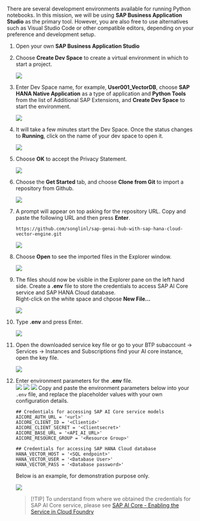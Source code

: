 There are several development environments available for running Python notebooks. In this mission, we will be using **SAP Business Application Studio** as the primary tool. However, you are also free to use alternatives such as Visual Studio Code or other compatible editors, depending on your preference and development setup.

1. Open your own **SAP Business Application Studio**

2. Choose **Create Dev Space** to create a virtual environment in which to start a project. 

    ![](img/vectordb_004.png)

3. Enter Dev Space name, for example, **User001_VectorDB**, choose **SAP HANA Native Application** as a type of application and **Python Tools** from the list of Additional SAP Extensions, and **Create Dev Space** to start the environment.
    
    ![](img/vectordb_005.png)
    
4. It will take a few minutes start the Dev Space. Once the status changes to **Running**, click on the name of your dev space to open it. 

    ![](img/vectordb_006.png)

5. Choose **OK** to accept the Privacy Statement. 

    ![](img/vectordb_007.png)

6. Choose the **Get Started** tab, and choose **Clone from Git** to import a repository from Github.

    ![](img/vectordb_008.png)

7. A prompt will appear on top asking for the repository URL. Copy and paste the following URL and then press **Enter**.

    ~~~url
    https://github.com/songlinl/sap-genai-hub-with-sap-hana-cloud-vector-engine.git
    ~~~

    ![](img/vectordb_009.png)

8. Choose **Open** to see the imported files in the Explorer window.

    ![](img/vectordb_010.png)

9. The files should now be visible in the Explorer pane on the left hand side. Create a **.env** file to store the credentials to access SAP AI Core service and SAP HANA Cloud database.  
    Right-click on the white space and chpose **New File...**

    ![](img/create_env.png)

10. Type **.env** and press Enter.

    ![](img/create_env2.png)

11. Open the downloaded service key file or go to your BTP subaccount -> Services -> Instances and Subscriptions find your AI core instance, open the key file. 

    ![](..\set-up\img\26.png)

12. Enter environment parameters for the **.env** file.  
    ![](img/create_env1.png)
    ![](..\set-up\img\30.png)
    ![](..\set-up\img\52.png)
    Copy and paste the environment parameters below into your `.env` file, and replace the placeholder values with your own configuration details.   

    ~~~env
    ## Credentials for accessing SAP AI Core service models
    AICORE_AUTH_URL = '<url>'
    AICORE_CLIENT_ID = '<Clientid>'
    AICORE_CLIENT_SECRET = '<Clientsecret>'
    AICORE_BASE_URL = '<API_AI_URL>'
    AICORE_RESOURCE_GROUP = '<Resource Group>'

    ## Credentials for accessing SAP HANA Cloud database
    HANA_VECTOR_HOST = '<SQL endpoint>'
    HANA_VECTOR_USER = '<Database User>'
    HANA_VECTOR_PASS = '<Database password>'
    ~~~

    Below is an example, for demonstration purpose only. 

    ![](img/create_env3.png)

    > [!TIP] To understand from where we obtained the credentials for SAP AI Core service, please see <a href="https://help.sap.com/docs/sap-ai-core/sap-ai-core-service-guide/enabling-service-in-cloud-foundry" target="_blank">SAP AI Core - Enabling the Service in Cloud Foundry</a>

